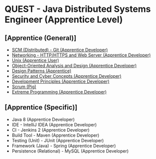# QUEST - Java Distributed Systems Engineer (Apprentice Level)

## [Apprentice (General)]
 - [SCM (Distributed) - Git (Apprentice Developer)](https://github.com/andrewharmellaw/skill-scm-distributed-git-apprentice)
 - [Networking - HTTP/HTTPS and Web Server (Apprentice Developer)](https://github.com/andrewharmellaw/skill-networking-apprentice-dev)
 - [Unix (Apprentice User)](https://github.com/andrewharmellaw/skill-unix-apprentice-user)
 - [Object-Oriented Analysis and Design (Apprentice Developer)](https://github.com/andrewharmellaw/skill-ooad-apprentice-dev)
 - [Design Patterns (Apprentice)](https://github.com/andrewharmellaw/skill-design-patterns-apprentice-dev)
 - [Security and Cyber Concepts (Apprentice Developer)](https://github.com/andrewharmellaw/skill-security-cyber-apprentice-dev)
 - [Development Principles (Apprentice Developer)](https://github.com/andrewharmellaw/skill-development-principles-apprentice-dev)
 - [Scrum (Pig)](https://github.com/andrewharmellaw/skill-scrum-pig)
 - [Extreme Programming (Apprentice Developer)](https://github.com/andrewharmellaw/skill-xp-apprentice-dev)

## [Apprentice (Specific)]
 - Java 8 (Apprentice Developer)
 - IDE - IntelliJ IDEA (Apprentice Developer)
 - CI - Jenkins 2 (Apprentice Developer)
 - Build Tool - Maven (Apprentice Developer)
 - Testing (Unit) - JUnit (Apprentice Developer)
 - Framework (Java) - Spring (Apprentice Developer)
 - Persistence (Relational) - MySQL (Apprentice Developer)
